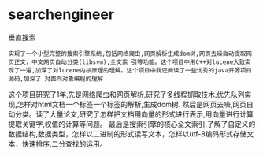# searchengineer
垂直搜索

 	实现了一个小型完整的搜索引擎系统,包括网络爬虫,网页解析生成dom树,网页去噪自动提取网页正文，中文网页自动分类(libsvm),全文索 引等功能。这个项目中用C++对lucene大致实现了一遍,加深了对lucene内核原理的理解。这个项目中我还阅读了一些优秀的java开源项目源码,加深了 对面向对象编程的理解
这个项目研究了1年,先是网络爬虫和网页解析,研究了多线程抓取技术,优先队列实现,怎样对html文档一个标签一个标签的解析,生成dom树.
然后是网页去噪,网页自动分类。读了大量论文,研究了怎样把文档用向量的形式进行表示,用向量进行计算提取关键字,权值的计算等问题。
最后是搜索引擎的核心全文索引,了解了自定义的数据结构,数据类型，怎样以二进制的形式读写文本，怎样以utf-8编码形式存储文本，快速排序,二分查找的运用。 
